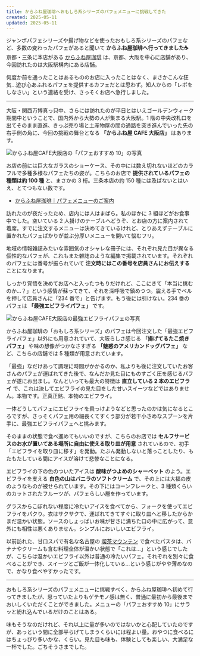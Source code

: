 ```yaml
---
title: からふね屋珈琲へおもしろ系シリーズのパフェメニューに挑戦してきた
created: 2025-05-11
updated: 2025-05-11
---
```


ジャンボパフェシリーズや揚げ物などを使ったおもしろ系シリーズのパフェなど、多数の変わったパフェがあると聞いて **からふね屋珈琲へ行ってきました☕️** 京都・三条に本店がある [からふね屋珈琲](https://karafuneya.jp/) は、京都、大阪を中心に店舗があり、今回訪れたのは大阪駅構内にある店舗。

何度か前を通ったことはあるもののお店に入ったことはなく、まさかこんな狂気…遊び心あふれるパフェを提供するカフェだとは思わず。知人からの「レポをしなさい」という連絡を受け、さっそくお店へ急行しました。

---

大阪・関西万博真っ只中、さらには訪れたのが平日とはいえゴールデンウィーク期間中ということで、国内外から大勢の人が集まる大阪駅。1 階の中央改札口を出てそのまま直進、きっぷ売り場と土産物屋の間の通路を突き進んでいった先の右手側の角に、今回の挑戦の舞台となる **「からふね屋 CAFE 大阪店」** はあります。

![からふね屋CAFE大阪店の「パフェおすすめ 10」の写真](5e532471-0338-4593-5422-6092bd576600)

お店の前には巨大なガラスのショーケース、その中には数え切れないほどのカラフルで多種多様なパフェたちの姿が。こちらのお店で **提供されているパフェの種類は約 100 種** と、まさかの 3 桁。三条本店の約 150 種には及ばないとはいえ、とてつもない数です。

- [からふね屋珈琲｜パフェメニューのご案内](https://karafuneya.jp/menu/pafe/)

訪れたのが夜だったため、店内には人はまばら。私のほかに 3 組ほどがお食事中でした。空いている 2 人掛けのテーブルへどうぞ、とお店の方に案内されて着席。すでに注文するメニューは決めてきているけれど、とりあえずテーブルに置かれたパフェばかりが並ぶ分厚いメニューを開いて悩むフリ。

地域の情報雑誌みたいな雰囲気のオシャレな冊子には、それぞれ見た目が異なる個性的なパフェが、これもまた雑誌のような編集で掲載されています。それぞれのパフェには番号が振られていて **注文時にはこの番号を店員さんにお伝えする** ことになります。

しっかり覚悟を決めてお店へと入ったつもりだけれど、ここにきて「本当に挑むのか…？」という感情が蘇ってきて、それを深呼吸で鎮めつつ。震える手でベルを押して店員さんに「234 番で」と告げます。もう後には引けない。234 番のパフェは **「最強エビフライパフェ」** です。

![からふね屋CAFE大阪店の最強エビフライパフェの写真](4df9ee95-329d-40a7-b2b2-e01649c8b500)

からふね屋珈琲の「おもしろ系シリーズ」のパフェは今回注文した「最強エビフライパフェ」以外にも用意されていて、大阪らしさ感じる **「揚げてるたこ焼きパフェ」** や味の想像がつかなさすぎる **「魅惑のアメリカンドッグパフェ」** など、こちらの店舗では 5 種類が用意されています。

「最強」なだけあって調理に時間がかかるのか、私よりも後に注文していたお客さんのパフェが運ばれてきた後で、なんだか見た目にものすごく圧を感じるパフェが遂にお出まし。なんといっても最大の特徴は **直立している 2 本のエビフライ** で、これは決してエビフライの見た目をした甘いスイーツなどではありません。本物です。正真正銘、本物のエビフライ。

一体どうしてパフェにエビフライを乗っけようなどと思ったのかは気になるところですが、さっそくパフェ用の細長くてすくう部分が若干小さめなスプーンを片手に、最強エビフライパフェへと挑みます。

そのままの状態で食べ進めてもいいのですが、こちらのお店では **セルフサービスのお水が置いてある場所に自由に使える取り皿が用意** されているので、初手「エビフライを取り皿に移す」を発動。たぶん発動しないと落っことしたり、もたもたしている間にアイスが溶けて悲惨なことになる。

エビフライの下の色のついたアイスは **酸味がつよめのシャーベット** のよう。エビフライを支える **白色の山はバニラのソフトクリーム** で、その上には大福の皮のようなものが被せられています。その下にはコーンフレークと、3 種類くらいのカットされたフルーツが、パフェらしい層を作っています。

グラスからこぼれない程度に冷たいアイスを食べてから、フォークを使ってエビフライをパクり。衣はサクサクで、運ばれてきてすぐに取り皿へと移したからかまだ温かい状態。ソースのしょっぱいお味が甘さに満ちた口の中に広がって、意外にも相性は悪くありません。シンプルにおいしいエビフライ。

以前訪れた、甘口スパで有名な名古屋の [喫茶マウンテン](/blog/20250419/) で食べたパスタは、バナナやクリームも含む料理全体が温かい状態で「これは…」という感じでしたが、こちらは温かいエビフライ以外は普通の冷たいパフェ。それぞれを別々に食べることができ、スイーツとご飯が一体化している…という感じがやや薄めなので、かなり食べやすかったです。

---

おもしろ系シリーズのパフェメニューに挑戦すべく、からふね屋珈琲へ初めて行ってきましたが、思っていたよりもゲテモノ感は無く、普通に最初から最後までおいしくいただくことができました。メニューの「パフェおすすめ 10」にサラッと紛れ込んでいるだけのことはある。

味もそうなのだけれど、それ以上に量が多いのではないかと心配していたのですが、あっという間に全部平らげてしまうくらいには程よい量。おやつに食べるにはちょっぴり多いかな、くらい。見た目も味も、体験としても楽しい、大満足な一杯でした。ごちそうさまでした。
